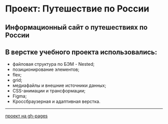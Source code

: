 # Проект: Путешествие по России
Информационный сайт о путешествиях по России
------

## В верстке учебного проекта использовались:

* файловая структура по БЭМ - Nested;
* позиционирование элементов;
* flex;
* grid;
* медиафайлы и внешние источники данных;
* CSS-анимации и трансформации;
* Figma;
* Кроссбраузерная и адаптивная верстка.

------
[проект на gh-pages](https://joeshua91.github.io/russian-travel/index.html)
